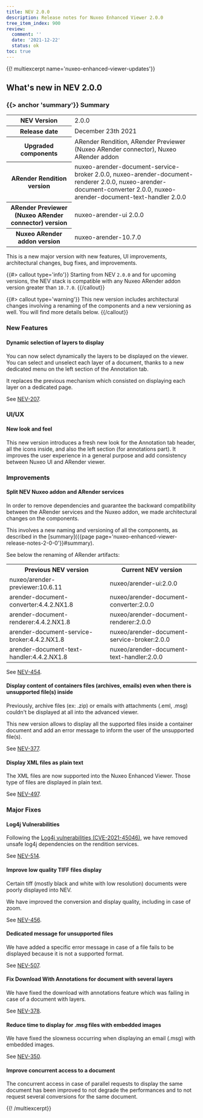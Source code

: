 ```yaml
---
title: NEV 2.0.0
description: Release notes for Nuxeo Enhanced Viewer 2.0.0
tree_item_index: 900
review:
  comment: ''
  date: '2021-12-22'
  status: ok
toc: true
---
```


{{! multiexcerpt name='nuxeo-enhanced-viewer-updates'}}
## What's new in NEV 2.0.0

### {{> anchor 'summary'}} Summary

<div class="table-scroll">
<table class="hover">
<tbody>
<tr>
<th colspan="1">NEV Version</th>
<td colspan="1">2.0.0</td>
</tr>
<tr>
<th colspan="1">Release date</th>
<td colspan="1">December 23th 2021</td>
</tr>
<tr>
<th colspan="1">Upgraded components</th>
<td colspan="1">ARender Rendition, ARender Previewer (Nuxeo ARender connector), Nuxeo ARender addon</td>
</tr>
<tr>
<th colspan="1">ARender Rendition version</th>
<td colspan="1">nuxeo-arender-document-service-broker 2.0.0, nuxeo-arender-document-renderer 2.0.0, nuxeo-arender-document-converter 2.0.0, nuxeo-arender-document-text-handler 2.0.0</td>
</tr>
<tr>
<th colspan="1">ARender Previewer (Nuxeo ARender connector) version</th>
<td colspan="1">nuxeo-arender-ui 2.0.0</td>
</tr>
<tr>
<th colspan="1">Nuxeo ARender addon version</th>
<td colspan="1">nuxeo-arender-10.7.0</td>
</tr>
</tbody>
</table>
</div>

This is a new major version with new features, UI improvements, architectural changes, bug fixes, and improvements.

{{#> callout type='info'}}
Starting from NEV `2.0.0` and for upcoming versions, the NEV stack is compatible with any Nuxeo ARender addon version greater than `10.7.0`.
{{/callout}}

{{#> callout type='warning'}}
This new version includes architectural changes involving a renaming of the components and a new versioning as well. You will find more details below.
{{/callout}}

### New Features

#### Dynamic selection of layers to display

You can now select dynamically the layers to be displayed on the viewer. You can select and unselect each layer of a document, thanks to a new dedicated menu on the left section of the Annotation tab.

It replaces the previous mechanism which consisted on displaying each layer on a dedicated page.

See [NEV-207](https://jira.nuxeo.com/browse/NEV-207).

### UI/UX

#### New look and feel

This new version introduces a fresh new look for the Annotation tab header, all the icons inside, and also the left section (for annotations part). It improves the user experience in a general purpose and add consistency between Nuxeo UI and ARender viewer.

### Improvements

#### Split NEV Nuxeo addon and ARender services

In order to remove dependencies and guarantee the backward compatibility between the ARender services and the Nuxeo addon, we made architectural changes on the components.

This involves a new naming and versioning of all the components, as described in the [summary]({{page page='nuxeo-enhanced-viewer-release-notes-2-0-0'}}#summary).

See below the renaming of ARender artifacts:

<div class="table-scroll">
<table class="hover">
<tbody>
<tr>
<th colspan="1">Previous NEV version</th>
<th colspan="1">Current NEV version</th>
</tr>
<tr>
<td colspan="1">nuxeo/arender-previewer:10.6.11</td>
<td colspan="1">nuxeo/arender-ui:2.0.0</td>
</tr>
<tr>
<td colspan="1">arender-document-converter:4.4.2.NX1.8</td>
<td colspan="1">nuxeo/arender-document-converter:2.0.0</td>
</tr>
<tr>
<td colspan="1">arender-document-renderer:4.4.2.NX1.8</td>
<td colspan="1">nuxeo/arender-document-renderer:2.0.0</td>
</tr>
<tr>
<td colspan="1">arender-document-service-broker:4.4.2.NX1.8</td>
<td colspan="1">nuxeo/arender-document-service-broker:2.0.0</td>
</tr>
<tr>
<td colspan="1">arender-document-text-handler:4.4.2.NX1.8</td>
<td colspan="1">nuxeo/arender-document-text-handler:2.0.0</td>
</tr>
</tbody>
</table>
</div>

See [NEV-454](https://jira.nuxeo.com/browse/NEV-454).

#### Display content of containers files (archives, emails) even when there is unsupported file(s) inside

Previously, archive files (ex: .zip) or emails with attachments (.eml, .msg) couldn't be displayed at all into the advanced viewer.

This new version allows to display all the supported files inside a container document and add an error message to inform the user of the unsupported file(s).

See [NEV-377](https://jira.nuxeo.com/browse/NEV-377).

#### Display XML files as plain text

The XML files are now supported into the Nuxeo Enhanced Viewer. Those type of files are displayed in plain text.

See [NEV-497](https://jira.nuxeo.com/browse/NEV-497).

### Major Fixes

#### Log4j Vulnerabilities

Following the [Log4j vulnerabilities (CVE-2021-45046)](https://logging.apache.org/log4j/2.x/security.html), we have removed unsafe log4j dependencies on the rendition services.

See [NEV-514](https://jira.nuxeo.com/browse/NEV-514).

#### Improve low quality TIFF files display

Certain tiff (mostly black and white with low resolution) documents were poorly displayed into NEV.

We have improved the conversion and display quality, including in case of zoom.

See [NEV-456](https://jira.nuxeo.com/browse/NEV-456).

#### Dedicated message for unsupported files

We have added a specific error message in case of a file fails to be displayed because it is not a supported format.

See [NEV-507](https://jira.nuxeo.com/browse/NEV-507).

#### Fix Download With Annotations for document with several layers

We have fixed the download with annotations feature which was failing in case of a document with layers.

See [NEV-378](https://jira.nuxeo.com/browse/NEV-378).

#### Reduce time to display for .msg files with embedded images

We have fixed the slowness occurring when displaying an email (.msg) with embedded images.

See [NEV-350](https://jira.nuxeo.com/browse/NEV-350).

#### Improve concurrent access to a document

The concurrent access in case of parallel requests to display the same document has been improved to not degrade the performances and to not request several conversions for the same document.

{{! /multiexcerpt}}
